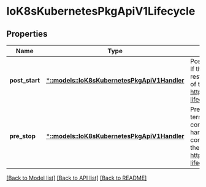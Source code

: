 # IoK8sKubernetesPkgApiV1Lifecycle

## Properties
Name | Type | Description | Notes
------------ | ------------- | ------------- | -------------
**post_start** | [***::models::IoK8sKubernetesPkgApiV1Handler**](io.k8s.kubernetes.pkg.api.v1.Handler.md) | PostStart is called immediately after a container is created. If the handler fails, the container is terminated and restarted according to its restart policy. Other management of the container blocks until the hook completes. More info: https://kubernetes.io/docs/concepts/containers/container-lifecycle-hooks/#container-hooks | [optional] [default to null]
**pre_stop** | [***::models::IoK8sKubernetesPkgApiV1Handler**](io.k8s.kubernetes.pkg.api.v1.Handler.md) | PreStop is called immediately before a container is terminated. The container is terminated after the handler completes. The reason for termination is passed to the handler. Regardless of the outcome of the handler, the container is eventually terminated. Other management of the container blocks until the hook completes. More info: https://kubernetes.io/docs/concepts/containers/container-lifecycle-hooks/#container-hooks | [optional] [default to null]

[[Back to Model list]](../README.md#documentation-for-models) [[Back to API list]](../README.md#documentation-for-api-endpoints) [[Back to README]](../README.md)


